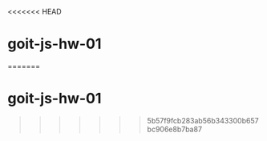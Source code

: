 <<<<<<< HEAD
# goit-js-hw-01
=======
# goit-js-hw-01
>>>>>>> 5b57f9fcb283ab56b343300b657bc906e8b7ba87
